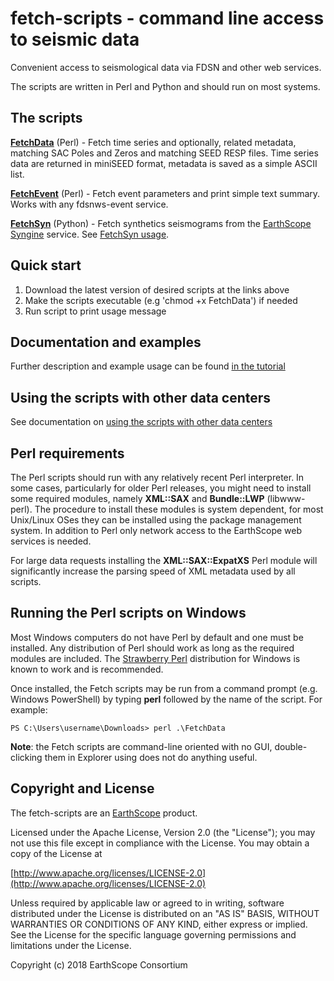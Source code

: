 # fetch-scripts - command line access to seismic data

Convenient access to seismological data via FDSN and other web services.

The scripts are written in Perl and Python and should run on most systems.

## The scripts

**[FetchData](FetchData)** (Perl) - Fetch time series and optionally, related metadata, matching SAC Poles and Zeros and matching SEED RESP files. Time series data are returned in miniSEED format, metadata is saved as a simple ASCII list.

**[FetchEvent](FetchEvent)** (Perl) - Fetch event parameters and print simple text summary.  Works with any fdsnws-event service.

**[FetchSyn](FetchSyn)** (Python) - Fetch synthetics seismograms from the [EarthScope Syngine](https://service.iris.edu/irisws/syngine/1/) service.  See [FetchSyn usage](docs/fetchsyn.md).

## Quick start

1. Download the latest version of desired scripts at the links above
1. Make the scripts executable (e.g 'chmod +x FetchData') if needed
1. Run script to print usage message

## Documentation and examples

Further description and example usage can be found [in the tutorial](docs/tutorial.md)

## Using the scripts with other data centers

See documentation on [using the scripts with other data centers](docs/other-centers.md)

## Perl requirements

The Perl scripts should run with any relatively recent Perl interpreter.  In some cases, particularly for older Perl releases, you might need to install some required modules, namely **XML::SAX** and **Bundle::LWP** (libwww-perl).  The procedure to install these modules is system dependent, for most Unix/Linux OSes they can be installed using the package management system.  In addition to Perl only network access to the EarthScope web services is needed.

For large data requests installing the **XML::SAX::ExpatXS** Perl module will significantly increase the parsing speed of XML metadata used by all scripts.

## Running the Perl scripts on Windows

Most Windows computers do not have Perl by default and one must be installed.  Any distribution of Perl should work as long as the required modules are included.  The [Strawberry Perl](http://strawberryperl.com/) distribution for Windows is known to work and is recommended.

Once installed, the Fetch scripts may be run from a command prompt (e.g. Windows PowerShell) by typing **perl** followed by the name of the script.  For example:

```Console
PS C:\Users\username\Downloads> perl .\FetchData
```

**Note**: the Fetch scripts are command-line oriented with no GUI, double-clicking them in Explorer using does not do anything useful.

## Copyright and License

The fetch-scripts are an [EarthScope](https://www.earthscope.org/) product.

Licensed under the Apache License, Version 2.0 (the "License");
you may not use this file except in compliance with the License.
You may obtain a copy of the License at

[http://www.apache.org/licenses/LICENSE-2.0](http://www.apache.org/licenses/LICENSE-2.0)

Unless required by applicable law or agreed to in writing, software
distributed under the License is distributed on an "AS IS" BASIS,
WITHOUT WARRANTIES OR CONDITIONS OF ANY KIND, either express or implied.
See the License for the specific language governing permissions and
limitations under the License.

Copyright (c) 2018 EarthScope Consortium

